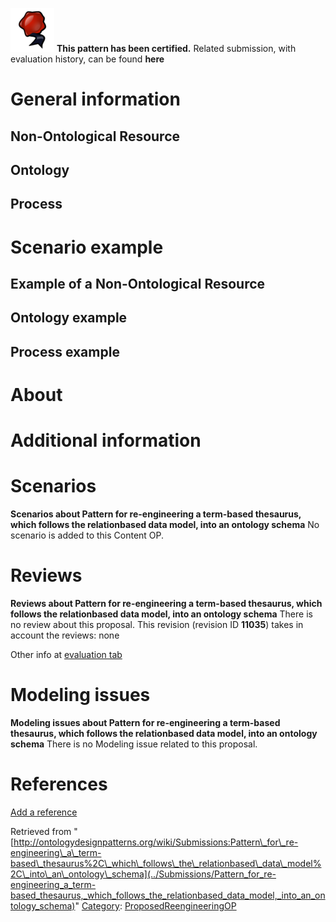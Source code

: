 [![](../images/thumb/b/b5/Certified.png/70px-Certified.png)](../Image/Certified.png "Certified.png") __This pattern has been certified.__
Related submission, with evaluation history, can be found __here__





#  General information


  




##  Non-Ontological Resource


  




##  Ontology


  




##  Process


  




#  Scenario example


  




##  Example of a Non-Ontological Resource


  




##  Ontology example


  




##  Process example


  




#  About


#  Additional information


#  Scenarios



__Scenarios about Pattern for re-engineering a term-based thesaurus, which follows the relationbased data model, into an ontology schema__
No scenario is added to this Content OP.




#  Reviews



__Reviews about Pattern for re-engineering a term-based thesaurus, which follows the relationbased data model, into an ontology schema__
There is no review about this proposal.
This revision (revision ID __11035__) takes in account the reviews: none


Other info at [evaluation tab](http://ontologydesignpatterns.org/wiki/index.php?title=Submissions:Pattern_for_re-engineering_a_term-based_thesaurus%2C_which_follows_the_relationbased_data_model%2C_into_an_ontology_schema&action=evaluation "http://ontologydesignpatterns.org/wiki/index.php?title=Submissions:Pattern_for_re-engineering_a_term-based_thesaurus%2C_which_follows_the_relationbased_data_model%2C_into_an_ontology_schema&action=evaluation")




  




#  Modeling issues



__Modeling issues about Pattern for re-engineering a term-based thesaurus, which follows the relationbased data model, into an ontology schema__
There is no Modeling issue related to this proposal.




  




#  References


[Add a reference](index.php@title=Odp%253AAdd_reference&subject=Submissions%253APattern+for+re-engineering+a+term-based+thesaurus,+which+follows+the+relationbased+data+model,+into+an+ontology+schema.html "http://ontologydesignpatterns.org/wiki/index.php?title=Odp:Add_reference&subject=Submissions%3APattern+for+re-engineering+a+term-based+thesaurus%2C+which+follows+the+relationbased+data+model%2C+into+an+ontology+schema")


  






Retrieved from "[http://ontologydesignpatterns.org/wiki/Submissions:Pattern\_for\_re-engineering\_a\_term-based\_thesaurus%2C\_which\_follows\_the\_relationbased\_data\_model%2C\_into\_an\_ontology\_schema](../Submissions/Pattern_for_re-engineering_a_term-based_thesaurus,_which_follows_the_relationbased_data_model,_into_an_ontology_schema)"
 [Category](http://ontologydesignpatterns.org/wiki/Special:Categories "Special:Categories"): [ProposedReengineeringOP](../Category/ProposedReengineeringOP "Category:ProposedReengineeringOP")